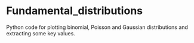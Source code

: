 # Fundamental_distributions
Python code for plotting binomial, Poisson and Gaussian distributions and extracting some key values. 
